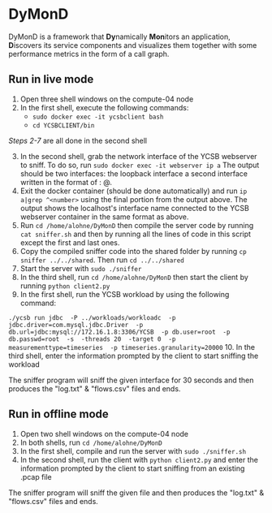 # DyMonD

DyMonD is a framework that **Dy**namically **Mon**itors an application, **D**iscovers its service components and visualizes them together with some performance metrics in the form of a call graph.

## Run in live mode
1. Open three shell windows on the compute-04 node
2. In the first shell, execute the following commands:
    - `sudo docker exec -it ycsbclient bash`
    - `cd YCSBCLIENT/bin`

*Steps 2-7* are all done in the second shell

3. In the second shell, grab the network interface of the YCSB webserver to sniff. To do so, run `sudo docker exec -it webserver ip a`
The output should be two interfaces: the loopback interface a second interface written in the format of <number>: <interface name>@<letters><number>.
4. Exit the docker container (should be done automatically) and run `ip a|grep ^<number>` using the final <number> portion from the output above.
The output shows the localhost's interface name connected to the YCSB webserver container in the same format as above.
5. Run `cd /home/alohne/DyMonD` then compile the server code by running `cat sniffer.sh` and then by running all the lines of code in this script except the first and last ones.
6. Copy the compiled sniffer code into the shared folder by running `cp sniffer ../../shared`. Then run `cd ../../shared`
7. Start the server with `sudo ./sniffer`
8. In the third shell, run `cd /home/alohne/DyMonD`
then start the client by running `python client2.py`
9. In the first shell, run the YCSB workload by using the following command:

`./ycsb run jdbc  -P ../workloads/workloadc  -p jdbc.driver=com.mysql.jdbc.Driver  -p db.url=jdbc:mysql://172.16.1.8:3306/YCSB  -p db.user=root  -p db.passwd=root  -s  -threads 20  -target 0  -p measurementtype=timeseries  -p timeseries.granularity=20000`
10. In the third shell, enter the information prompted by the client to start sniffing the workload

The sniffer program will sniff the given interface for 30 seconds and then produces the "log.txt" & "flows.csv" files and ends.

## Run in offline mode
1. Open two shell windows on the compute-04 node
2. In both shells, run `cd /home/alohne/DyMonD`
3. In the first shell, compile and run the server with `sudo ./sniffer.sh`
4. In the second shell, run the client with `python client2.py` and enter the information prompted by the client to start sniffing from an existing .pcap file

The sniffer program will sniff the given file and then produces the "log.txt" & "flows.csv" files and ends.